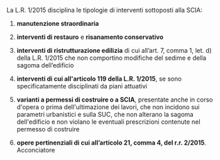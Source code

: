 La L.R. 1/2015 disciplina le tipologie di interventi sottoposti alla SCIA:

1. **manutenzione straordinaria**


2. **interventi di restauro** e **risanamento conservativo**


3. **interventi di ristrutturazione edilizia** di cui all’art. 7, comma 1, let. d) della L.R. 1/2015 che non comportino modifiche del sedime e della sagoma dell’edificio


4. **interventi di cui all'articolo 119 della L.R. 1/2015**, se sono specificatamente disciplinati da piani attuativi


5. **varianti a permessi di costruire o a SCIA**, presentate anche in corso d'opera o prima dell'ultimazione dei lavori, che non incidono sui parametri urbanistici e sulla SUC, che non alterano la sagoma dell'edificio e non violano le eventuali prescrizioni contenute nel permesso di costruire


6. **opere pertinenziali di cui all’articolo 21, comma 4, del r.r. 2/2015**.
Acconciatore
